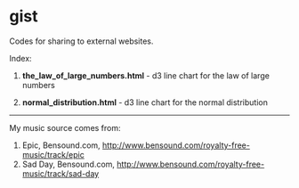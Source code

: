 # gist
Codes for sharing to external websites.

Index:

1. **the_law_of_large_numbers.html** - d3 line chart for the law of large numbers

2. **normal_distribution.html** - d3 line chart for the normal distribution

***
My music source comes from: 

1. Epic, Bensound.com, http://www.bensound.com/royalty-free-music/track/epic
2. Sad Day, Bensound.com,  http://www.bensound.com/royalty-free-music/track/sad-day